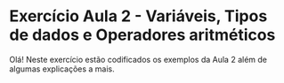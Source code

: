 
# Exercício Aula 2 - Variáveis, Tipos de dados e Operadores aritméticos 

Olá! Neste exercício estão codificados os exemplos da Aula 2 além de algumas explicações a mais.
